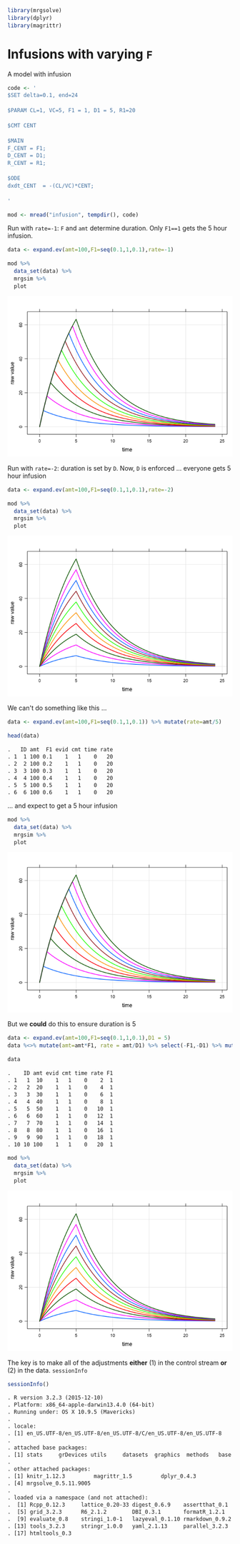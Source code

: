 ``` r
library(mrgsolve)
library(dplyr)
library(magrittr)
```

Infusions with varying `F`
==========================

A model with infusion

``` r
code <- '
$SET delta=0.1, end=24

$PARAM CL=1, VC=5, F1 = 1, D1 = 5, R1=20

$CMT CENT

$MAIN
F_CENT = F1;
D_CENT = D1;
R_CENT = R1;

$ODE
dxdt_CENT  = -(CL/VC)*CENT;

'
```

``` r
mod <- mread("infusion", tempdir(), code)
```

Run with `rate=-1`: `F` and `amt` determine duration. Only `F1==1` gets the 5 hour infusion.

``` r
data <- expand.ev(amt=100,F1=seq(0.1,1,0.1),rate=-1)
```

``` r
mod %>%
  data_set(data) %>%
  mrgsim %>% 
  plot
```

![](img/F_infusion-unnamed-chunk-6-1.png)<!-- -->

Run with `rate=-2`: duration is set by `D`. Now, `D` is enforced ... everyone gets 5 hour infusion

``` r
data <- expand.ev(amt=100,F1=seq(0.1,1,0.1),rate=-2)
```

``` r
mod %>%
  data_set(data) %>%
  mrgsim %>% 
  plot
```

![](img/F_infusion-unnamed-chunk-8-1.png)<!-- -->

We can't do something like this ...

``` r
data <- expand.ev(amt=100,F1=seq(0.1,1,0.1)) %>% mutate(rate=amt/5)
```

``` r
head(data)
```

    .   ID amt  F1 evid cmt time rate
    . 1  1 100 0.1    1   1    0   20
    . 2  2 100 0.2    1   1    0   20
    . 3  3 100 0.3    1   1    0   20
    . 4  4 100 0.4    1   1    0   20
    . 5  5 100 0.5    1   1    0   20
    . 6  6 100 0.6    1   1    0   20

... and expect to get a 5 hour infusion

``` r
mod %>%
  data_set(data) %>%
  mrgsim %>% 
  plot
```

![](img/F_infusion-unnamed-chunk-11-1.png)<!-- -->

But we **could** do this to ensure duration is 5

``` r
data <- expand.ev(amt=100,F1=seq(0.1,1,0.1),D1 = 5)
data %<>% mutate(amt=amt*F1, rate = amt/D1) %>% select(-F1,-D1) %>% mutate(F1=1)
```

``` r
data
```

    .    ID amt evid cmt time rate F1
    . 1   1  10    1   1    0    2  1
    . 2   2  20    1   1    0    4  1
    . 3   3  30    1   1    0    6  1
    . 4   4  40    1   1    0    8  1
    . 5   5  50    1   1    0   10  1
    . 6   6  60    1   1    0   12  1
    . 7   7  70    1   1    0   14  1
    . 8   8  80    1   1    0   16  1
    . 9   9  90    1   1    0   18  1
    . 10 10 100    1   1    0   20  1

``` r
mod %>%
  data_set(data) %>%
  mrgsim %>% 
  plot
```

![](img/F_infusion-unnamed-chunk-14-1.png)<!-- -->

The key is to make all of the adjustments **either** (1) in the control stream **or** (2) in the data.
`sessionInfo`

``` r
sessionInfo()
```

    . R version 3.2.3 (2015-12-10)
    . Platform: x86_64-apple-darwin13.4.0 (64-bit)
    . Running under: OS X 10.9.5 (Mavericks)
    . 
    . locale:
    . [1] en_US.UTF-8/en_US.UTF-8/en_US.UTF-8/C/en_US.UTF-8/en_US.UTF-8
    . 
    . attached base packages:
    . [1] stats     grDevices utils     datasets  graphics  methods   base     
    . 
    . other attached packages:
    . [1] knitr_1.12.3         magrittr_1.5         dplyr_0.4.3         
    . [4] mrgsolve_0.5.11.9005
    . 
    . loaded via a namespace (and not attached):
    .  [1] Rcpp_0.12.3     lattice_0.20-33 digest_0.6.9    assertthat_0.1 
    .  [5] grid_3.2.3      R6_2.1.2        DBI_0.3.1       formatR_1.2.1  
    .  [9] evaluate_0.8    stringi_1.0-1   lazyeval_0.1.10 rmarkdown_0.9.2
    . [13] tools_3.2.3     stringr_1.0.0   yaml_2.1.13     parallel_3.2.3 
    . [17] htmltools_0.3
